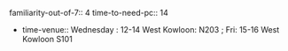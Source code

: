 familiarity-out-of-7:: 4
time-to-need-pc:: 14

- time-venue:: Wednesday : 12-14  West Kowloon:  N203 ; Fri: 15-16 West Kowloon S101